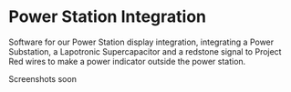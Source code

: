 
# Power Station Integration

Software for our Power Station display integration, integrating a Power Substation, a Lapotronic Supercapacitor and a redstone signal to Project Red wires to make a power indicator outside the power station.

Screenshots soon